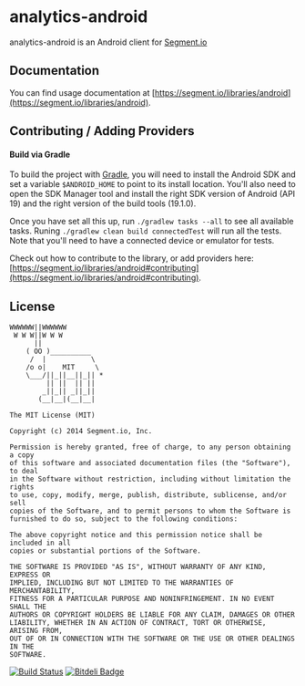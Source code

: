 analytics-android
=================

analytics-android is an Android client for [Segment.io](https://segment.io)

## Documentation

You can find usage documentation at [https://segment.io/libraries/android](https://segment.io/libraries/android).

## Contributing / Adding Providers

#### Build via Gradle

To build the project with [Gradle](http://tools.android.com/tech-docs/new-build-system/user-guide), you will need to install the Android SDK and set a variable `$ANDROID_HOME` to point to its install location.
You'll also need to open the SDK Manager tool and install the right SDK version of Android (API 19) and the right version of the build tools (19.1.0).

Once you have set all this up, run `./gradlew tasks --all` to see all available tasks.
Runing `./gradlew clean build connectedTest` will run all the tests. Note that you'll need to have a connected device or emulator for tests.

Check out how to contribute to the library, or add providers here: [https://segment.io/libraries/android#contributing](https://segment.io/libraries/android#contributing).

## License

```
WWWWWW||WWWWWW
 W W W||W W W
      ||
    ( OO )__________
     /  |           \
    /o o|    MIT     \
    \___/||_||__||_|| *
         || ||  || ||
        _||_|| _||_||
       (__|__|(__|__|

The MIT License (MIT)

Copyright (c) 2014 Segment.io, Inc.

Permission is hereby granted, free of charge, to any person obtaining a copy
of this software and associated documentation files (the "Software"), to deal
in the Software without restriction, including without limitation the rights
to use, copy, modify, merge, publish, distribute, sublicense, and/or sell
copies of the Software, and to permit persons to whom the Software is
furnished to do so, subject to the following conditions:

The above copyright notice and this permission notice shall be included in all
copies or substantial portions of the Software.

THE SOFTWARE IS PROVIDED "AS IS", WITHOUT WARRANTY OF ANY KIND, EXPRESS OR
IMPLIED, INCLUDING BUT NOT LIMITED TO THE WARRANTIES OF MERCHANTABILITY,
FITNESS FOR A PARTICULAR PURPOSE AND NONINFRINGEMENT. IN NO EVENT SHALL THE
AUTHORS OR COPYRIGHT HOLDERS BE LIABLE FOR ANY CLAIM, DAMAGES OR OTHER
LIABILITY, WHETHER IN AN ACTION OF CONTRACT, TORT OR OTHERWISE, ARISING FROM,
OUT OF OR IN CONNECTION WITH THE SOFTWARE OR THE USE OR OTHER DEALINGS IN THE
SOFTWARE.
```

[![Build Status](https://travis-ci.org/segmentio/analytics-android.svg?branch=f2prateek%2Fgradle)](https://travis-ci.org/segmentio/analytics-android)
[![Bitdeli Badge](https://d2weczhvl823v0.cloudfront.net/segmentio/analytics-android/trend.png)](https://bitdeli.com/free "Bitdeli Badge")

